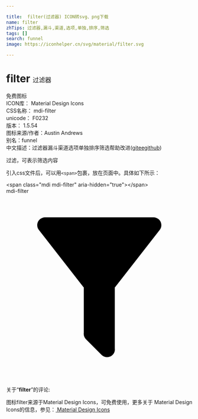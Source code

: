 ```yaml
---

title:  filter(过滤器) ICON转svg、png下载
name: filter
zhTips: 过滤器,漏斗,渠道,选项,单独,排序,筛选
tags: []
search: funnel
image: https://iconhelper.cn/svg/material/filter.svg

---
```


# filter  <small style="font-size: 60%;font-weight: 100">过滤器</small>


<div class="detail-page">
<p>
<span><span class="badge-success badge">免费图标</span> </span>
<br/>
<span>
ICON库：
<span class="badge-secondary badge">Material Design Icons</span> 
</span>
<br/>
<span>
CSS名称：
<span class="badge-secondary badge">mdi-filter</span> 
</span>
<br/>
<span>
unicode：
<span class="badge-secondary badge">F0232</span> 
<copy-btn content='F0232' btn-title=""></copy-btn>
<copy-btn :content='String.fromCodePoint(parseInt("F0232", 16))' btn-title="复制U"></copy-btn>
</span>
<br/>
<span>
版本：
<span class="badge-secondary badge">1.5.54</span> 
</span>
<br/>
<span>图标来源/作者：<span class="badge-light badge">Austin Andrews</span></span> 
<br/>
<span>别名：<span class="badge-light badge">funnel</span></span><br/><span class="zh-detail">中文描述：<span class="badge-primary badge">过滤器</span><span class="badge-primary badge">漏斗</span><span class="badge-primary badge">渠道</span><span class="badge-primary badge">选项</span><span class="badge-primary badge">单独</span><span class="badge-primary badge">排序</span><span class="badge-primary badge">筛选</span><span class="help-link"><span>帮助改进</span>(<a href="https://gitee.com/liuwave/icon-helper/edit/master/json/material/filter.json" target="_blank" rel="noopener noreferrer">gitee</a><a href="https://github.com/liuwave/icon-helper/edit/master/json/material/filter.json" target="_blank" rel="noopener noreferrer">github</a></span>)</span><br/>
</p>
</div><div class="description description alert alert-light">过滤，可表示筛选内容</div>
<div class="alert alert-dark">
  <i class="mdi mdi-filter mdi-48px"></i>
  <i class="mdi mdi-filter mdi-36px"></i>
  <i class="mdi mdi-filter mdi-24px"></i>
  <i class="mdi mdi-filter mdi-18px"></i>
</div>
<div>
  <p>引入css文件后，可以用<code>&lt;span&gt;</code>包裹，放在页面中。具体如下所示：    
  </p>
  <div class="alert alert-primary" style="font-size: 14px">
    &lt;span class="mdi mdi-filter" aria-hidden="true"&gt;&lt;/span&gt;
    <copy-btn content='<span class="mdi mdi-filter" aria-hidden="true"></span>'></copy-btn>
  </div>
  <div class="alert alert-secondary">
    <i class="mdi mdi-filter"
    style="font-size: 24px"
    aria-hidden="true"></i> mdi-filter
    <copy-btn content="mdi-filter" btn-title="复制图标名称"></copy-btn>
  </div>
</div>
<div id="svg" class="svg-wrap">
<svg xmlns="http://www.w3.org/2000/svg" viewBox="0 0 24 24"><path d="M14,12V19.88C14.04,20.18 13.94,20.5 13.71,20.71C13.32,21.1 12.69,21.1 12.3,20.71L10.29,18.7C10.06,18.47 9.96,18.16 10,17.87V12H9.97L4.21,4.62C3.87,4.19 3.95,3.56 4.38,3.22C4.57,3.08 4.78,3 5,3V3H19V3C19.22,3 19.43,3.08 19.62,3.22C20.05,3.56 20.13,4.19 19.79,4.62L14.03,12H14Z" /></svg>
</div>
<detail full-name='mdi-filter'></detail>
<div class="icon-detail__container">
<p>关于“<b>filter</b>”的评论:</p>
</div>
<Vssue title="关于“filter”的评论" />    
<div><p>图标filter来源于Material Design Icons，可免费使用，更多关于 Material Design Icons的信息，参见：<a target="_blank" href="https://iconhelper.cn/material.html"> Material Design Icons</a>
</p></div>
